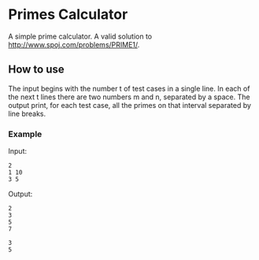 # Primes Calculator

A simple prime calculator. A valid solution to http://www.spoj.com/problems/PRIME1/.

## How to use
The input begins with the number t of test cases in a single line. In each of the next t lines there are two numbers m and n, separated by a space.
The output print, for each test case, all the primes on that interval separated by line breaks. 
### Example
Input:
```
2
1 10
3 5
```
Output:
```
2
3
5
7

3
5
```